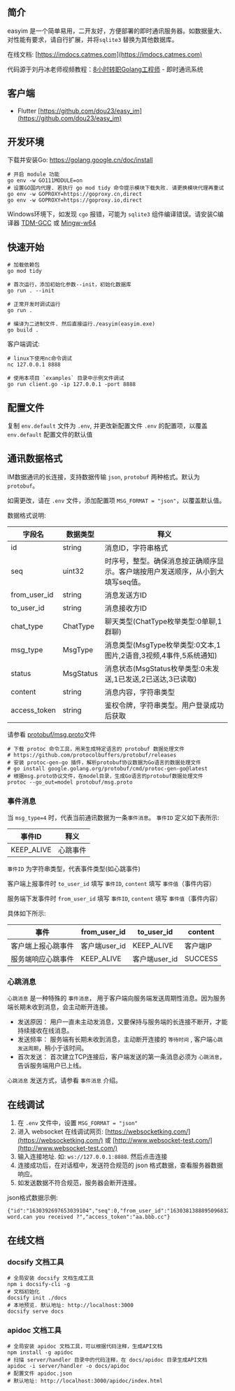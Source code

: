 ## 简介

easyim 是一个简单易用，二开友好，方便部署的即时通讯服务器。如数据量大、对性能有要求，请自行扩展，并将`sqlite3` 替换为其他数据库。

在线文档: [https://imdocs.catmes.com](https://imdocs.catmes.com)

代码源于刘丹冰老师视频教程：[8小时转职Golang工程师](https://www.bilibili.com/video/BV1gf4y1r79E/) - 即时通讯系统


## 客户端

- Flutter [https://github.com/dou23/easy_im](https://github.com/dou23/easy_im)


## 开发环境

下载并安装Go: https://golang.google.cn/doc/install

```
# 开启 module 功能
go env -w GO111MODULE=on
# 设置GO国内代理. 若执行 go mod tidy 命令提示模块下载失败. 请更换模块代理再重试 go env -w GOPROXY=https://goproxy.cn,direct
go env -w GOPROXY=https://goproxy.io,direct
```

Windows环境下，如发现 `cgo` 报错，可能为 `sqlite3` 组件编译错误。请安装C编译器 [TDM-GCC](https://jmeubank.github.io/tdm-gcc/download/) 或 [Mingw-w64](https://github.com/niXman/mingw-builds-binaries/releases/latest)


## 快速开始

```
# 加载依赖包
go mod tidy

# 首次运行，添加初始化参数--init，初始化数据库
go run . --init

# 正常开发时调试运行
go run .

# 编译为二进制文件. 然后直接运行./easyim(easyim.exe)
go build .
```

客户端调试:

```
# linux下使用nc命令调试
nc 127.0.0.1 8888

# 使用本项目 `examples` 目录中示例文件调试
go run client.go -ip 127.0.0.1 -port 8888
```


## 配置文件

复制 `env.default` 文件为 `.env`, 并更改新配置文件 `.env` 的配置项，以覆盖 `env.default` 配置文件的默认值


## 通讯数据格式

IM数据通讯的长连接，支持数据传输 `json`, `protobuf` 两种格式。默认为 `protobuf`。

如需更改，请在 `.env` 文件，添加配置项 `MSG_FORMAT = "json"`，以覆盖默认值。

数据格式说明:

| 字段名 | 数据类型 | 释义   |
| ------ | --------- | -------- |
| id | string |     消息ID，字符串格式     |         |
| seq   | uint32     | 时序号，整型。确保消息按正确顺序显示。客户端按用户发送顺序，从小到大填写seq值。  |
| from_user_id   | string     | 消息发送方ID |
| to_user_id   | string     | 消息接收方ID |
| chat_type   | ChatType     | 聊天类型(ChatType枚举类型:0单聊,1群聊) |
| msg_type   | MsgType     | 消息类型(MsgType枚举类型:0文本,1图片,2语音,3视频,4事件,5系统通知) |
| status   | MsgStatus     | 消息状态(MsgStatus枚举类型:0未发送,1已发送,2已送达,3已读取) |
| content   | string     | 消息内容，字符串类型 |
| access_token | string | 鉴权令牌，字符串类型。用户登录成功后获取|

请参看 [protobuf/msg.proto](https://github.com/iotames/easyim/blob/master/protobuf/msg.proto)文件


```
# 下载 protoc 命令工具，用来生成特定语言的 protobuf 数据处理文件
# https://github.com/protocolbuffers/protobuf/releases
# 安装 protoc-gen-go 插件，解析protobuf协议数据为Go语言的数据处理文件
# go install google.golang.org/protobuf/cmd/protoc-gen-go@latest
# 根据msg.proto协议文件，在model目录，生成Go语言的protobuf数据处理文件
protoc --go_out=model protobuf/msg.proto
```

### 事件消息

当 `msg_type=4` 时，代表当前通讯数据为一条`事件消息`。 `事件ID` 定义如下表所示:

| 事件ID | 释义  |
| ----- | ----- |
|  KEEP_ALIVE  | 心跳事件 |

`事件ID` 为字符串类型，代表事件类型(如心跳事件)

客户端上报事件时 `to_user_id` 填写 `事件ID`, `content` 填写 `事件值`（事件内容）

服务端下发事件时 `from_user_id` 填写 `事件ID`, `content` 填写 `事件值`（事件内容）

具体如下所示:

| 事件              | from_user_id  | to_user_id    | content |
| -----             | -----        | -----      | -----       |
| 客户端上报心跳事件 | 客户端user_id | KEEP_ALIVE | 客户端IP |
| 服务端响应心跳事件 | KEEP_ALIVE | 客户端user_id | SUCCESS |


### 心跳消息

`心跳消息` 是一种特殊的 `事件消息`， 用于客户端向服务端发送周期性消息。因为服务端长期未收到消息，会主动断开连接。

- 发送原因： 用户一直未主动发消息，又要保持与服务端的长连接不断开，才能持续接收在线消息。
- 发送频率： 服务端有长期未收到消息，主动断开连接的 `等待时间` , 客户端`心跳发送周期`，稍小于该时间。
- 首次发送： 首次建立TCP连接后，客户端发送的第一条消息必须为 `心跳消息`，告诉服务端用户已上线。

`心跳消息` 发送方式，请参看 `事件消息` 介绍。


## 在线调试

1. 在 `.env` 文件中，设置 `MSG_FORMAT = "json"`
2. 进入 websocket 在线调试网页: [https://websocketking.com/](https://websocketking.com/) 或 [http://www.websocket-test.com/](http://www.websocket-test.com/)
3. 输入连接地址. 如: `ws://127.0.0.1:8888`. 然后点击连接
4. 连接成功后，在对话框中，发送符合规范的 json 格式数据，查看服务器数据响应。
5. 如发送数据不符合规范，服务器会断开连接。

json格式数据示例:

```
{"id":"1630392697653039104","seq":0,"from_user_id":"1630381388895096832","to_user_id":"1630381388895666666","chat_type":0,"msg_type":0,"status":1,"content":"hello word.can you received ?","access_token":"aa.bbb.cc"}
```


## 在线文档

### docsify 文档工具

```
# 全局安装 docsify 文档生成工具
npm i docsify-cli -g
# 文档初始化
docsify init ./docs
# 本地预览. 默认地址: http://localhost:3000
docsify serve docs
```

### apidoc 文档工具

```
# 全局安装 apidoc 文档工具，可以根据代码注释，生成API文档
npm install -g apidoc
# 扫描 server/handler 目录中的代码注释，在 docs/apidoc 目录生成API文档
apidoc -i server/handler -o docs/apidoc
# 配置文件 apidoc.json
# 默认地址: http://localhost:3000/apidoc/index.html
```